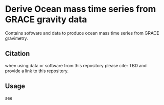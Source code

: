 # Derive Ocean mass time series from GRACE gravity data
Contains software and data to produce ocean mass time series from GRACE gravimetry.

## Citation
when using data or software from this repository please cite: TBD and provide a link to this repository.

## Usage
see 



